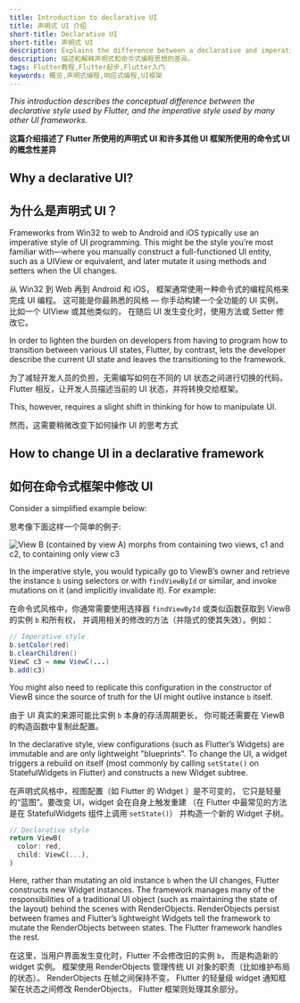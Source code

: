 ```yaml
---
title: Introduction to declarative UI
title: 声明式 UI 介绍
short-title: Declarative UI
short-title: 声明式 UI
description: Explains the difference between a declarative and imperative programming style.
description: 描述和解释声明式和命令式编程思想的差异。
tags: Flutter教程,Flutter起步,Flutter入门
keywords: 概览,声明式编程,响应式编程,UI框架
---
```


_This introduction describes the conceptual difference between the
declarative style used by Flutter, and the imperative style used by
many other UI frameworks._

**这篇介绍描述了 Flutter 所使用的声明式 UI 和许多其他 UI 框架所使用的命令式 UI 的概念性差异**

## Why a declarative UI?

## 为什么是声明式 UI？

Frameworks from Win32 to web to Android and iOS typically use an imperative
style of UI programming. This might be the style you’re most familiar
with&mdash;where you manually construct a full-functioned UI entity,
such as a UIView or equivalent, and later mutate it using methods and
setters when the UI changes.

从 Win32 到 Web 再到 Android 和 iOS，
框架通常使用一种命令式的编程风格来完成 UI 编程。
这可能是你最熟悉的风格 &mdash; 
你手动构建一个全功能的 UI 实例，
比如一个 UIView 或其他类似的，
在随后 UI 发生变化时，使用方法或 Setter 修改它。

In order to lighten the burden on developers from having to program how to
transition between various UI states, Flutter, by contrast,
lets the developer describe the current UI state and leaves the
transitioning to the framework.

为了减轻开发人员的负担，无需编写如何在不同的 UI 状态之间进行切换的代码，
Flutter 相反，让开发人员描述当前的 UI 状态，并将转换交给框架。

This, however, requires a slight shift in thinking for how to manipulate UI.

然而，这需要稍微改变下如何操作 UI 的思考方式

## How to change UI in a declarative framework
## 如何在命令式框架中修改 UI

Consider a simplified example below:

思考像下面这样一个简单的例子:

<img src="/images/declarativeUIchanges.png" alt="View B (contained by view A) morphs from containing two views, c1 and c2, to containing only view c3">

In the imperative style, you would typically go to ViewB’s owner
and retrieve the instance `b` using selectors or with `findViewById` or similar,
and invoke mutations on it (and implicitly invalidate it). For example:

在命令式风格中，你通常需要使用选择器 `findViewById` 
或类似函数获取到 ViewB 的实例 `b` 和所有权，
并调用相关的修改的方法（并隐式的使其失效）。例如：

```java
// Imperative style
b.setColor(red)
b.clearChildren()
ViewC c3 = new ViewC(...)
b.add(c3)
```

You might also need to replicate this configuration in the constructor of
ViewB since the source of truth for the UI might outlive instance `b` itself.

由于 UI 真实的来源可能比实例 `b` 本身的存活周期更长，
你可能还需要在 ViewB 的构造函数中复制此配置。

In the declarative style, view configurations (such as Flutter’s Widgets)
are immutable and are only lightweight "blueprints". To change the UI,
a widget triggers a rebuild on itself (most commonly by calling `setState()`
on StatefulWidgets in Flutter) and constructs a new Widget subtree.

在声明式风格中，视图配置（如 Flutter 的 Widget ）是不可变的，
它只是轻量的“蓝图”。要改变 UI，widget 会在自身上触发重建
（在 Flutter 中最常见的方法是在 StatefulWidgets 组件上调用 `setState()`）
并构造一个新的 Widget 子树。


<!-- skip -->
```dart
// Declarative style
return ViewB(
  color: red,
  child: ViewC(...),
)
```

Here, rather than mutating an old instance `b` when the UI changes,
Flutter constructs new Widget instances. The framework manages many of the
responsibilities of a traditional UI object (such as maintaining the
state of the layout) behind the scenes with RenderObjects.
RenderObjects persist between frames and Flutter’s lightweight Widgets
tell the framework to mutate the RenderObjects between states.
The Flutter framework handles the rest.

在这里，当用户界面发生变化时，Flutter 不会修改旧的实例 `b`，
而是构造新的 widget 实例。
框架使用 RenderObjects 管理传统 UI 对象的职责（比如维护布局的状态）。
RenderObjects 在帧之间保持不变，
Flutter 的轻量级 widget 通知框架在状态之间修改 RenderObjects，
Flutter 框架则处理其余部分。

